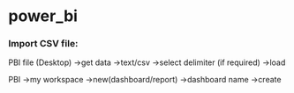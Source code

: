 # power_bi
### Import CSV file:
PBI file (Desktop) →get data →text/csv →select delimiter (if required) →load

PBI →my workspace →new(dashboard/report) →dashboard name →create
